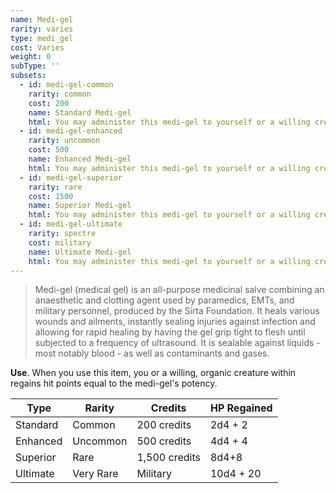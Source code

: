 ```yaml
---
name: Medi-gel
rarity: varies
type: medi_gel
cost: Varies
weight: 0
subType: ''
subsets:
  - id: medi-gel-common
    rarity: common
    cost: 200
    name: Standard Medi-gel
    html: You may administer this medi-gel to yourself or a willing creature within <me-distance length="5" /> to regain 2d4 + 2 hit points. Administering the medi-gel takes an action.
  - id: medi-gel-enhanced
    rarity: uncommon
    cost: 500
    name: Enhanced Medi-gel
    html: You may administer this medi-gel to yourself or a willing creature within <me-distance length="5" /> to regain 4d4 + 4 hit points. Administering the medi-gel takes an action.
  - id: medi-gel-superior
    rarity: rare
    cost: 1500
    name: Superior Medi-gel
    html: You may administer this medi-gel to yourself or a willing creature within <me-distance length="5" /> to regain 8d4 + 8 hit points. Administering the medi-gel takes an action.
  - id: medi-gel-ultimate
    rarity: spectre
    cost: military
    name: Ultimate Medi-gel
    html: You may administer this medi-gel to yourself or a willing creature within <me-distance length="5" /> to regain 10d4 + 20 hit points. Administering the medi-gel takes an action.
---
```

>Medi-gel (medical gel) is an all-purpose medicinal salve combining an anaesthetic and clotting agent used by paramedics,
EMTs, and military personnel, produced by the Sirta Foundation. It heals various wounds and ailments, instantly sealing
injuries against infection and allowing for rapid healing by having the gel grip tight to flesh until subjected to a frequency
of ultrasound. It is sealable against liquids - most notably blood - as well as contaminants and gases.

__Use__. When you use this item, you or a willing, organic creature within <me-distance length="5" /> regains hit points equal to the medi-gel's potency.

Type|Rarity|Credits|HP Regained
---|---|---|---
Standard|Common|200 credits|2d4 + 2
Enhanced|Uncommon|500 credits|4d4 + 4
Superior|Rare|1,500 credits|8d4+8
Ultimate|Very Rare|Military|10d4 + 20

